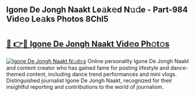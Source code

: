 ## Igone De Jongh Naakt Le𝚊k𝚎d N𝚞𝚍e - Part-984 Vid𝚎o Le𝚊ks Photos 8Chl5

# <h2><a href="http://fbaxw7j.evod.top/?m=Igone+De+Jongh+Naakt">🔗 👉🔴 Igone De Jongh Naakt Vid𝚎o Ph𝚘t𝚘s</a></h2>

[![Igone De Jongh Naakt N𝚞d𝚎s](https://i.imgur.com/8V9OHl7.gif)](http://fbaxw7j.evod.top/?m=Igone+De+Jongh+Naakt)
Online personality Igone De Jongh Naakt and content creator who has gained fame for posting lifestyle and dance-themed content, including dance trend performances and mini vlogs. Distinguished journalist Igone De Jongh Naakt, recognized for their insightful reporting and contributions to the world of journalism. 
